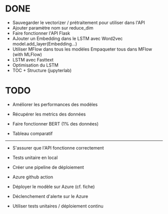 # DONE

- Sauvegarder le vectorizer / prétraitement pour utiliser dans l'API
- Ajouter paramètre nom sur reduce_dim
- Faire fonctionner l'API Flask
- AJouter un Embedding dans le LSTM avec Word2vec
model.add_layer(Embedding...)
- Utiliser MFlow dans tous les modèles
Empaqueter tous dans MFlow (with MLFlow)
- LSTM avec Fasttext
- Optimisation du LSTM
- TOC + Structure (jupyterlab)



# TODO


- Améliorer les performances des modèles

- Récupérer les metrics des données

- Faire fonctionner BERT (1% des données)

- Tableau comparatif 

----------------------------------------------

- S'assurer que l'API fonctionne correctement

- Tests unitaire en local 

- Créer une pipeline de déploiement

- Azure github action

- Déployer le modèle sur Azure (cf. fiche)

- Déclenchement d'alerte sur le Azure

- Utiliser tests unitaires / déploiement continu



